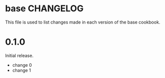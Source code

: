 # base CHANGELOG

This file is used to list changes made in each version of the base cookbook.

# 0.1.0

Initial release.

- change 0
- change 1

